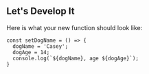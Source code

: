 ## Let's Develop It

Here is what your new function should look like:

```
const setDogName = () => {
  dogName = 'Casey';
  dogAge = 14;
  console.log(`${dogName}, age ${dogAge}`);
}
```
